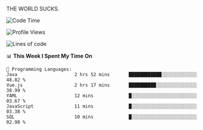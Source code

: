 THE WORLD SUCKS.

<!--START_SECTION:waka-->
![Code Time](http://img.shields.io/badge/Code%20Time-1%2C125%20hrs%2013%20mins-blue)

![Profile Views](http://img.shields.io/badge/Profile%20Views-0-blue)

![Lines of code](https://img.shields.io/badge/From%20Hello%20World%20I%27ve%20Written-1.5%20million%20lines%20of%20code-blue)

📊 **This Week I Spent My Time On** 

```text
💬 Programming Languages: 
Java                     2 hrs 52 mins       ████████████░░░░░░░░░░░░░   48.82 % 
Vue.js                   2 hrs 17 mins       ██████████░░░░░░░░░░░░░░░   38.99 % 
YAML                     12 mins             █░░░░░░░░░░░░░░░░░░░░░░░░   03.67 % 
JavaScript               11 mins             █░░░░░░░░░░░░░░░░░░░░░░░░   03.38 % 
SQL                      10 mins             █░░░░░░░░░░░░░░░░░░░░░░░░   02.98 % 
```


<!--END_SECTION:waka-->

